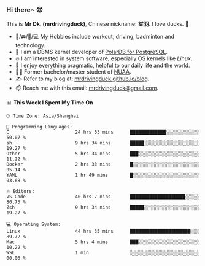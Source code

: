 ### Hi there~ 😎

This is **Mr Dk. (mrdrivingduck)**, Chinese nickname: **棠羽**. I love ducks. 🦆

- 💪/🚘/🏸/💻 My Hobbies include workout, driving, badminton and technology.
- 🍊 I am a DBMS kernel developer of [PolarDB for PostgreSQL](https://github.com/ApsaraDB/PolarDB-for-PostgreSQL).
- 🔥 I am interested in system software, especially OS kernels like *Linux*.
- 🔧 I enjoy everything pragmatic, helpful to our daily life and the world.
- 👨‍🎓 Former bachelor/master student of [NUAA](https://en.wikipedia.org/wiki/Nanjing_University_of_Aeronautics_and_Astronautics).
- ✍ Refer to my blog at: [mrdrivingduck.github.io/blog](https://mrdrivingduck.github.io/blog/).
- 📫 Reach me with this email: [mrdrivingduck@gmail.com](mailto:mrdrivingduck@gmail.com).

<!--START_SECTION:waka-->
📊 **This Week I Spent My Time On** 

```text
🕑︎ Time Zone: Asia/Shanghai

💬 Programming Languages: 
C                        24 hrs 53 mins      █████████████░░░░░░░░░░░░   50.07 % 
sh                       9 hrs 34 mins       █████░░░░░░░░░░░░░░░░░░░░   19.27 % 
Other                    5 hrs 34 mins       ███░░░░░░░░░░░░░░░░░░░░░░   11.22 % 
Docker                   2 hrs 33 mins       █░░░░░░░░░░░░░░░░░░░░░░░░   05.14 % 
YAML                     1 hr 49 mins        █░░░░░░░░░░░░░░░░░░░░░░░░   03.68 % 

🔥 Editors: 
VS Code                  40 hrs 7 mins       ████████████████████░░░░░   80.73 % 
Zsh                      9 hrs 34 mins       █████░░░░░░░░░░░░░░░░░░░░   19.27 % 

💻 Operating System: 
Linux                    44 hrs 35 mins      ██████████████████████░░░   89.72 % 
Mac                      5 hrs 4 mins        ███░░░░░░░░░░░░░░░░░░░░░░   10.22 % 
WSL                      1 min               ░░░░░░░░░░░░░░░░░░░░░░░░░   00.06 % 
```


<!--END_SECTION:waka-->

<!-- ![Mr Dk.'s GitHub Stats](https://github-readme-stats.vercel.app/api?username=mrdrivingduck&count_private&show_icons=true&theme=buefy) -->

<!-- ![Most Used Languages](https://github-readme-stats.vercel.app/api/top-langs/?username=mrdrivingduck&exclude_repo=mips32-CPU,snort-tcp-socket&theme=buefy&layout=compact&langs_count=10) -->


<!--
**mrdrivingduck/mrdrivingduck** is a ✨ _special_ ✨ repository because its `README.md` (this file) appears on your GitHub profile.

Here are some ideas to get you started:

- 🔭 I’m currently working on ...
- 🌱 I’m currently learning ...
- 👯 I’m looking to collaborate on ...
- 🤔 I’m looking for help with ...
- 💬 Ask me about ...
- 📫 How to reach me: ...
- 😄 Pronouns: ...
- ⚡ Fun fact: ...
-->
